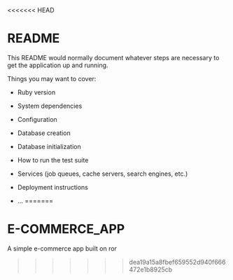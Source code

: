 <<<<<<< HEAD
# README

This README would normally document whatever steps are necessary to get the
application up and running.

Things you may want to cover:

* Ruby version

* System dependencies

* Configuration

* Database creation

* Database initialization

* How to run the test suite

* Services (job queues, cache servers, search engines, etc.)

* Deployment instructions

* ...
=======
# E-COMMERCE_APP
A simple e-commerce app built on ror
>>>>>>> dea19a15a8fbef659552d940f666472e1b8925cb
